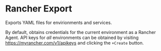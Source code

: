 # Rancher Export

Exports YAML files for envirionments and services.

By default, obtains credentials for the current environment as a Rancher Agent. API keys for _all_ environments can be obtained by visiting https://myrancher.com/v1/apikeys and clicking the `+Create` button.
